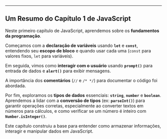 ---

## Um Resumo do Capítulo 1 de JavaScript

Neste primeiro capítulo de JavaScript, aprendemos sobre os **fundamentos da programação**.

Começamos com a **declaração de variáveis** usando **`let`** e **`const`**, entendendo seu **escopo de bloco** e quando usar cada uma (`const` para valores fixos, `let` para variáveis).

Em seguida, vimos como **interagir com o usuário** usando **`prompt()`** para entrada de dados e **`alert()`** para exibir mensagens.

A importância dos **comentários** (`//` e `/* */`) para documentar o código foi abordada.

Por fim, exploramos os **tipos de dados** essenciais: **`string`**, **`number`** e **`boolean`**. Aprendemos a lidar com a **conversão de tipos** (ex: **`parseInt()`**) para garantir operações corretas, especialmente ao converter textos em números para cálculos, e como verificar se um número é inteiro com **`Number.isInteger()`**.

Este capítulo construiu a base para entender como armazenar informações, interagir e manipular dados em JavaScript.
